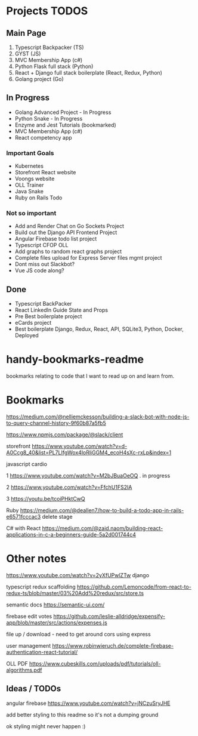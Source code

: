 # Projects TODOS

## Main Page

1. Typescript Backpacker (TS)
2. GYST (JS)
3. MVC Membership App (c#)
4. Python Flask full stack (Python)
5. React + Django full stack boilerplate (React, Redux, Python)
6. Golang project (Go)

## In Progress

- Golang Advanced Project - In Progress
- Python Snake - In Progress
- Enzyme and Jest Tutorials (bookmarked)
- MVC Membership App (c#)
- React competency app

### Important Goals

- Kubernetes
- Storefront React website
- Voongs website
- OLL Trainer
- Java Snake
- Ruby on Rails Todo

### Not so important

- Add and Render Chat on Go Sockets Project
- Build out the Django API Frontend Project
- Angular Firebase todo list project
- Typescript CFOP OLL
- Add graphs to random react graphs project
- Complete files upload for Express Server files mgmt project
- Dont miss out Slackbot?
- Vue JS code along?

## Done

- Typescript BackPacker
- React LinkedIn Guide State and Props
- Pre Best boilerplate project
- eCards project
- Best boilerplate Django, Redux, React, API, SQLite3, Python, Docker, Deployed

# handy-bookmarks-readme

bookmarks relating to code that I want to read up on and learn from.

# Bookmarks

https://medium.com/@nelliemckesson/building-a-slack-bot-with-node-js-to-query-channel-history-9f60b87a5fb5

https://www.npmjs.com/package/@slack/client

storefront
https://www.youtube.com/watch?v=d-A0Ccg8_40&list=PL7LIfgWox4loRljGGM4_ecoH4sXc-rxLp&index=1

javascript cardio

1 https://www.youtube.com/watch?v=M2bJBuaOeOQ . in progress

2 https://www.youtube.com/watch?v=FfchU1FS2IA

3 https://youtu.be/tcoiPHktCwQ

Ruby
https://medium.com/@deallen7/how-to-build-a-todo-app-in-rails-e6571fcccac3 delete stage

C# with React
https://medium.com/@zaid.naom/building-react-applications-in-c-a-beginners-guide-5a2d001744c4

# Other notes

https://www.youtube.com/watch?v=2yXfUPwlZTw
django

typescript redux scaffolding
https://github.com/Lemoncode/from-react-to-redux-ts/blob/master/03%20Add%20redux/src/store.ts

semantic docs
https://semantic-ui.com/

firebase edit votes
https://github.com/leslie-alldridge/expensify-app/blob/master/src/actions/expenses.js

file up / download - need to get around cors using express

user management
https://www.robinwieruch.de/complete-firebase-authentication-react-tutorial/

OLL PDF
https://www.cubeskills.com/uploads/pdf/tutorials/oll-algorithms.pdf

## Ideas / TODOs

angular firebase
https://www.youtube.com/watch?v=jNCzuSryJHE

add better styling to this readme so it's not a dumping ground

ok styling might never happen :)
